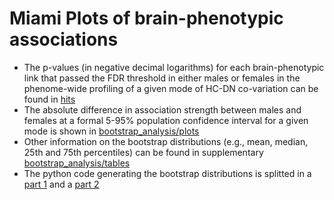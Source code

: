 # Miami Plots of brain-phenotypic associations

* The p-values (in negative decimal logarithms) for each brain-phenotypic link that passed the FDR threshold in either males or females in the phenome-wide profiling of a given mode of HC-DN co-variation can be found in [hits](https://github.com/dblabs-mcgill-mila/HCDMNCOV_AD/tree/master/Miami_Plots/hits)
* The absolute difference in association strength between males and females at a formal 5-95% population confidence interval for a given mode is shown in [bootstrap_analysis/plots](https://github.com/dblabs-mcgill-mila/HCDMNCOV_AD/tree/master/Miami_Plots/bootstrap_analysis/plots)
* Other information on the bootstrap distributions (e.g., mean, median, 25th and 75th percentiles) can be found in supplementary [bootstrap_analysis/tables](https://github.com/dblabs-mcgill-mila/HCDMNCOV_AD/tree/master/Miami_Plots/bootstrap_analysis/tables)
* The python code generating the bootstrap distributions is splitted in a [part 1](https://github.com/dblabs-mcgill-mila/HCDMNCOV_AD/blob/master/Miami_Plots/bootstrap_analysis/Miami_bootstrap_2022_updated_compute_canada.py) and a [part 2](https://github.com/dblabs-mcgill-mila/HCDMNCOV_AD/blob/master/Miami_Plots/bootstrap_analysis/Manhattan_Plot_bootstrap_part_2_08.27.2022.ipynb)
